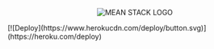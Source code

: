 <p align="center">
  <img src="http://meanjs.org/img/logo.png" title="MEAN STACK LOGO">
</p>
[![Deploy](https://www.herokucdn.com/deploy/button.svg)](https://heroku.com/deploy)
